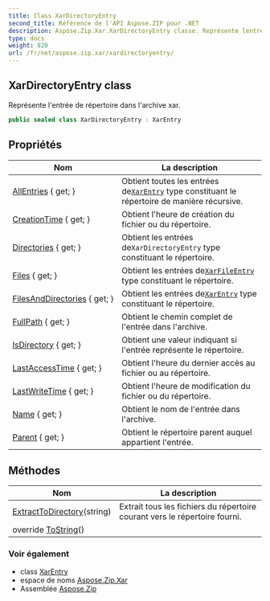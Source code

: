 ```yaml
---
title: Class XarDirectoryEntry
second_title: Référence de l'API Aspose.ZIP pour .NET
description: Aspose.Zip.Xar.XarDirectoryEntry classe. Représente lentrée de répertoire dans larchive xar.
type: docs
weight: 820
url: /fr/net/aspose.zip.xar/xardirectoryentry/
---
```

## XarDirectoryEntry class

Représente l'entrée de répertoire dans l'archive xar.

```csharp
public sealed class XarDirectoryEntry : XarEntry
```

## Propriétés

| Nom | La description |
| --- | --- |
| [AllEntries](../../aspose.zip.xar/xardirectoryentry/allentries/) { get; } | Obtient toutes les entrées de[`XarEntry`](../xarentry/) type constituant le répertoire de manière récursive. |
| [CreationTime](../../aspose.zip.xar/xarentry/creationtime/) { get; } | Obtient l'heure de création du fichier ou du répertoire. |
| [Directories](../../aspose.zip.xar/xardirectoryentry/directories/) { get; } | Obtient les entrées de`XarDirectoryEntry` type constituant le répertoire. |
| [Files](../../aspose.zip.xar/xardirectoryentry/files/) { get; } | Obtient les entrées de[`XarFileEntry`](../xarfileentry/) type constituant le répertoire. |
| [FilesAndDirectories](../../aspose.zip.xar/xardirectoryentry/filesanddirectories/) { get; } | Obtient les entrées de[`XarEntry`](../xarentry/) type constituant le répertoire. |
| [FullPath](../../aspose.zip.xar/xarentry/fullpath/) { get; } | Obtient le chemin complet de l'entrée dans l'archive. |
| [IsDirectory](../../aspose.zip.xar/xarentry/isdirectory/) { get; } | Obtient une valeur indiquant si l'entrée représente le répertoire. |
| [LastAccessTime](../../aspose.zip.xar/xarentry/lastaccesstime/) { get; } | Obtient l'heure du dernier accès au fichier ou au répertoire. |
| [LastWriteTime](../../aspose.zip.xar/xarentry/lastwritetime/) { get; } | Obtient l'heure de modification du fichier ou du répertoire. |
| [Name](../../aspose.zip.xar/xarentry/name/) { get; } | Obtient le nom de l'entrée dans l'archive. |
| [Parent](../../aspose.zip.xar/xarentry/parent/) { get; } | Obtient le répertoire parent auquel appartient l'entrée. |

## Méthodes

| Nom | La description |
| --- | --- |
| [ExtractToDirectory](../../aspose.zip.xar/xardirectoryentry/extracttodirectory/)(string) | Extrait tous les fichiers du répertoire courant vers le répertoire fourni. |
| override [ToString](../../aspose.zip.xar/xarentry/tostring/)() |  |

### Voir également

* class [XarEntry](../xarentry/)
* espace de noms [Aspose.Zip.Xar](../../aspose.zip.xar/)
* Assemblée [Aspose.Zip](../../)


